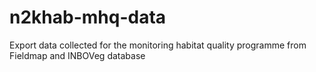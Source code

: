 # n2khab-mhq-data
Export data collected for the monitoring habitat quality programme from Fieldmap and INBOVeg database
